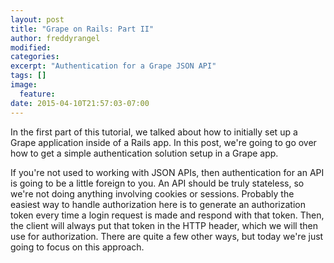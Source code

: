 ```yaml
---
layout: post
title: "Grape on Rails: Part II"
author: freddyrangel
modified:
categories:
excerpt: "Authentication for a Grape JSON API"
tags: []
image:
  feature:
date: 2015-04-10T21:57:03-07:00
---
```


<p>
  In the first part of this tutorial, we talked about how to initially set up a
  Grape application inside of a Rails app. In this post, we're going to go over
  how to get a simple authentication solution setup in a Grape app.
</p>


<p>
  If you're not used to working with JSON APIs, then authentication for an API is
  going to be a little foreign to you. An API should be truly stateless, so we're
  not doing anything involving cookies or sessions. Probably the easiest way to
  handle authorization here is to generate an authorization token every time a
  login request is made and respond with that token. Then, the client will always
  put that token in the HTTP header, which we will then use for authorization.
  There are quite a few other ways, but today we're just going to focus on this
  approach.
</p>
